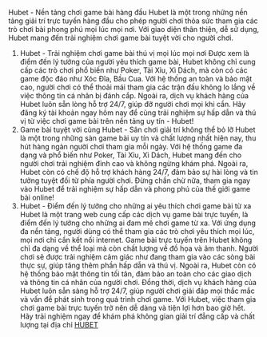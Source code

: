 Hubet - Nền tảng chơi game bài hàng đầu
Hubet là một trong những nền tảng giải trí trực tuyến hàng đầu cho phép người chơi thỏa sức tham gia các trò chơi bài phong phú mọi lúc mọi nơi. Với giao diện thân thiện, dễ sử dụng, Hubet mang đến trải
nghiệm chơi game bài tuyệt vời cho người chơi.
1. Hubet - Trải nghiệm chơi game bài thú vị mọi lúc mọi nơi
Được xem là điểm đến lý tưởng của người yêu thích game bài, Hubet không chỉ cung cấp các trò chơi
phổ biến như Poker, Tài Xỉu, Xì Dách, mà còn có các game độc đáo như Xóc Đĩa, Bầu Cua.
Với hệ thống an toàn và bảo mật cao, người chơi có thể thoải mái tham gia các trận đấu không lo lắng về
việc thông tin cá nhân bị đánh cắp. Ngoài ra, dịch vụ khách hàng của Hubet luôn sẵn lòng hỗ trợ 24/7,
giúp đỡ người chơi mọi khi cần.
Hãy đăng ký tài khoản ngay hôm nay để cùng trải nghiệm sự hấp dẫn và thú vị từ việc chơi game bài trên
nền tảng uy tín - Hubet!
2. Game bài tuyệt vời cùng Hubet - Sân chơi giải trí không
thể bỏ lỡ
Hubet là một trong những sàn game bài uy tín và chất lượng nhất hiện nay, thu hút hàng ngàn người
chơi tham gia mỗi ngày.
Với hệ thống game đa dạng và phổ biến như Poker, Tài Xỉu, Xì Dách, Hubet mang đến cho người chơi trải nghiệm đỉnh cao và không ngừng khám phá.
Ngoài ra, Hubet còn có chế độ hỗ trợ khách hàng 24/7, đảm bảo sự hài lòng và tin tưởng tuyệt đối từ
phía người chơi.
Đừng chần chừ nữa, tham gia ngay vào Hubet để trải nghiệm sự hấp dẫn và phong phú của thế giới
game bài online!
3. Hubet - Điểm đến lý tưởng cho những ai yêu thích chơi
game bài từ xa
Hubet là một trang web cung cấp các dịch vụ game bài trực tuyến, là điểm đến lý tưởng cho những ai đam mê chơi game từ xa. Với ứng dụng đa nền tảng, người dùng có thể tham gia các trò chơi yêu thích mọi lúc, mọi nơi chỉ cần kết nối internet.
Game bài trực tuyến trên Hubet không chỉ đa dạng về thể loại mà còn chất lượng về đồ họa và âm thanh.
Người chơi sẽ được trải nghiệm cảm giác như đang tham gia vào các sòng bài thực sự, giúp tăng thêm phần hấp dẫn và thú vị.
Ngoài ra, Hubet còn có hệ thống bảo mật thông tin tối tân, đảm bảo an toàn cho các giao dịch và thông tin cá nhân của người chơi. Đồng thời, dịch vụ khách hàng của Hubet luôn sẵn sàng hỗ trợ 24/7, giúp người chơi giải đáp mọi thắc mắc và vấn đề phát sinh trong quá trình chơi game.
Với Hubet, việc tham gia chơi game bài trực tuyến trở nên dễ dàng và tiện lợi hơn bao giờ hết. Hãy trải nghiệm ngay để khám phá không gian giải trí đẳng cấp và chất lượng tại địa chỉ  <a href="https://hubet.gifts/">HUBET </a>
